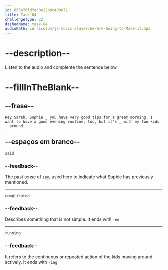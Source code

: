 ```yaml
---
id: 655a78fdfac0e22b0c400e72
title: Task 64
challengeType: 22
dashedName: task-64
audioPath: curriculum/js-music-player/We-Are-Going-to-Make-it.mp3
---
```


<!--
AUDIO REFERENCE: 
Jake: Hey Sarah. Sophie said you have very good tips for a great morning. I want to have a good evening routine, too, but it's complicated with my two kids running around.
-->

# --description--

Listen to the audio and complente the sentence below.

# --fillInTheBlank--

## --frase--

`Hey Sarah. Sophie _ you have very good tips for a great morning. I want to have a good evening routine, too, but it's _ with my two kids _ around.`

## --espaços em branco--

`said`

### --feedback--

The past tense of `say`, used here to indicate what Sophie has previously mentioned.

---

`complicated`

### --feedback--

Describes something that is not simple. It ends with `-ed`

---

`running`

### --feedback--

It refers to the continuous or repeated action of the kids moving around actively. It ends with `-ing`

